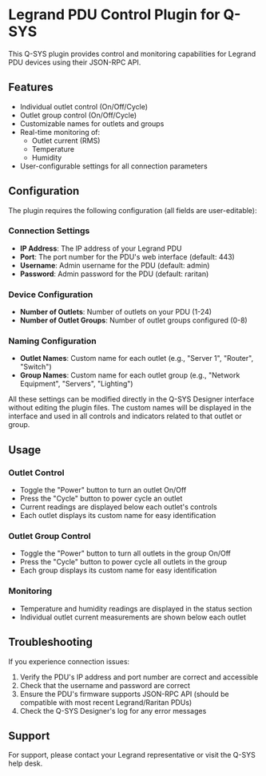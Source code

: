 # Legrand PDU Control Plugin for Q-SYS

This Q-SYS plugin provides control and monitoring capabilities for Legrand PDU devices using their JSON-RPC API.

## Features

- Individual outlet control (On/Off/Cycle)
- Outlet group control (On/Off/Cycle)
- Customizable names for outlets and groups
- Real-time monitoring of:
  - Outlet current (RMS)
  - Temperature
  - Humidity
- User-configurable settings for all connection parameters


## Configuration

The plugin requires the following configuration (all fields are user-editable):

### Connection Settings
- **IP Address**: The IP address of your Legrand PDU
- **Port**: The port number for the PDU's web interface (default: 443)
- **Username**: Admin username for the PDU (default: admin)
- **Password**: Admin password for the PDU (default: raritan)

### Device Configuration
- **Number of Outlets**: Number of outlets on your PDU (1-24)
- **Number of Outlet Groups**: Number of outlet groups configured (0-8)

### Naming Configuration
- **Outlet Names**: Custom name for each outlet (e.g., "Server 1", "Router", "Switch")
- **Group Names**: Custom name for each outlet group (e.g., "Network Equipment", "Servers", "Lighting")

All these settings can be modified directly in the Q-SYS Designer interface without editing the plugin files. The custom names will be displayed in the interface and used in all controls and indicators related to that outlet or group.

## Usage

### Outlet Control
- Toggle the "Power" button to turn an outlet On/Off
- Press the "Cycle" button to power cycle an outlet
- Current readings are displayed below each outlet's controls
- Each outlet displays its custom name for easy identification

### Outlet Group Control
- Toggle the "Power" button to turn all outlets in the group On/Off
- Press the "Cycle" button to power cycle all outlets in the group
- Each group displays its custom name for easy identification

### Monitoring
- Temperature and humidity readings are displayed in the status section
- Individual outlet current measurements are shown below each outlet

## Troubleshooting

If you experience connection issues:

1. Verify the PDU's IP address and port number are correct and accessible
2. Check that the username and password are correct
3. Ensure the PDU's firmware supports JSON-RPC API (should be compatible with most recent Legrand/Raritan PDUs)
4. Check the Q-SYS Designer's log for any error messages

## Support

For support, please contact your Legrand representative or visit the Q-SYS help desk. 